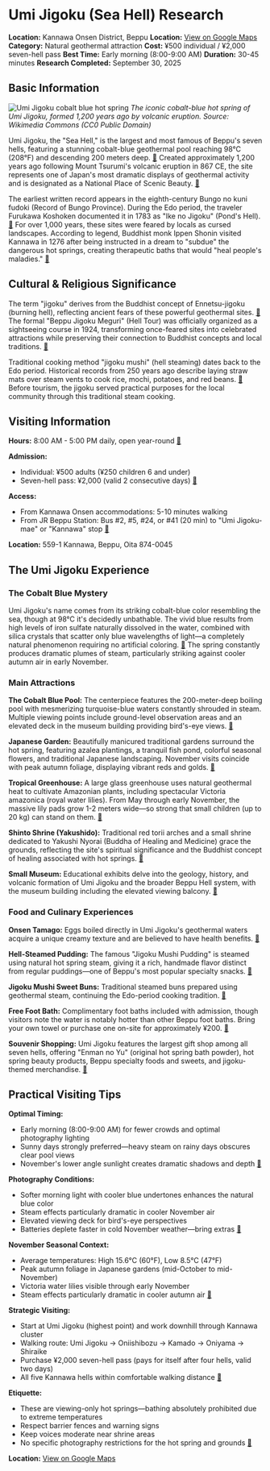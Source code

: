 # Umi Jigoku (Sea Hell) Research

**Location:** Kannawa Onsen District, Beppu
**Location:** [View on Google Maps](https://maps.google.com/maps?q=33.31617689999999,131.4755934)
**Category:** Natural geothermal attraction
**Cost:** ¥500 individual / ¥2,000 seven-hell pass
**Best Time:** Early morning (8:00-9:00 AM)
**Duration:** 30-45 minutes
**Research Completed:** September 30, 2025

## Basic Information

![Umi Jigoku cobalt blue hot spring](https://upload.wikimedia.org/wikipedia/commons/c/ca/Umi_Jigoku_%28Sea_Hell%29_in_Beppu.jpg)
*The iconic cobalt-blue hot spring of Umi Jigoku, formed 1,200 years ago by volcanic eruption. Source: Wikimedia Commons (CC0 Public Domain)*

Umi Jigoku, the "Sea Hell," is the largest and most famous of Beppu's seven hells, featuring a stunning cobalt-blue geothermal pool reaching 98°C (208°F) and descending 200 meters deep. [🔗](https://www.japan-suki.com/en/visit/places/beppu-umi-jigoku) Created approximately 1,200 years ago following Mount Tsurumi's volcanic eruption in 867 CE, the site represents one of Japan's most dramatic displays of geothermal activity and is designated as a National Place of Scenic Beauty. [🔗](https://www.japan.travel/en/spot/713/)

The earliest written record appears in the eighth-century Bungo no kuni fudoki (Record of Bungo Province). During the Edo period, the traveler Furukawa Koshoken documented it in 1783 as "Ike no Jigoku" (Pond's Hell). [🔗](https://www.mlit.go.jp/tagengo-db/en/R2-02059.html) For over 1,000 years, these sites were feared by locals as cursed landscapes. According to legend, Buddhist monk Ippen Shonin visited Kannawa in 1276 after being instructed in a dream to "subdue" the dangerous hot springs, creating therapeutic baths that would "heal people's maladies." [🔗](https://muza-chan.net/japan/index.php/blog/beppu-jigoku-legend)

## Cultural & Religious Significance

The term "jigoku" derives from the Buddhist concept of Ennetsu-jigoku (burning hell), reflecting ancient fears of these powerful geothermal sites. [🔗](https://www.japan-guide.com/e/e4702.html) The formal "Beppu Jigoku Meguri" (Hell Tour) was officially organized as a sightseeing course in 1924, transforming once-feared sites into celebrated attractions while preserving their connection to Buddhist concepts and local traditions. [🔗](https://www.mlit.go.jp/tagengo-db/en/R2-02057.html)

Traditional cooking method "jigoku mushi" (hell steaming) dates back to the Edo period. Historical records from 250 years ago describe laying straw mats over steam vents to cook rice, mochi, potatoes, and red beans. [🔗](https://oita-tourism.com/en/stories/jigokumushi) Before tourism, the jigoku served practical purposes for the local community through this traditional steam cooking.

## Visiting Information

**Hours:** 8:00 AM - 5:00 PM daily, open year-round [🔗](https://www.mytravelbuzzg.com/umi-jigoku-beppu/)

**Admission:**
- Individual: ¥500 adults (¥250 children 6 and under)
- Seven-hell pass: ¥2,000 (valid 2 consecutive days) [🔗](https://www.beyondthebay.co/japan/7-hells-beppu)

**Access:**
- From Kannawa Onsen accommodations: 5-10 minutes walking
- From JR Beppu Station: Bus #2, #5, #24, or #41 (20 min) to "Umi Jigoku-mae" or "Kannawa" stop [🔗](https://www.rome2rio.com/s/Beppu-Station/Umi-Jigoku)

**Location:** 559-1 Kannawa, Beppu, Oita 874-0045

## The Umi Jigoku Experience

### The Cobalt Blue Mystery

Umi Jigoku's name comes from its striking cobalt-blue color resembling the sea, though at 98°C it's decidedly unbathable. The vivid blue results from high levels of iron sulfate naturally dissolved in the water, combined with silica crystals that scatter only blue wavelengths of light—a completely natural phenomenon requiring no artificial coloring. [🔗](https://www.mytravelbuzzg.com/umi-jigoku-beppu/) The spring constantly produces dramatic plumes of steam, particularly striking against cooler autumn air in early November.

### Main Attractions

**The Cobalt Blue Pool:** The centerpiece features the 200-meter-deep boiling pool with mesmerizing turquoise-blue waters constantly shrouded in steam. Multiple viewing points include ground-level observation areas and an elevated deck in the museum building providing bird's-eye views. [🔗](https://enjoyonsen.city.beppu-jp.com/sightseeing/umijigoku-2/)

**Japanese Garden:** Beautifully manicured traditional gardens surround the hot spring, featuring azalea plantings, a tranquil fish pond, colorful seasonal flowers, and traditional Japanese landscaping. November visits coincide with peak autumn foliage, displaying vibrant reds and golds. [🔗](https://www.tripadvisor.com/Attraction_Review-g298219-d8543229-Reviews-Umi_Jigoku-Beppu_Oita_Prefecture_Kyushu.html)

**Tropical Greenhouse:** A large glass greenhouse uses natural geothermal heat to cultivate Amazonian plants, including spectacular Victoria amazonica (royal water lilies). From May through early November, the massive lily pads grow 1-2 meters wide—so strong that small children (up to 20 kg) can stand on them. [🔗](https://enjoyonsen.city.beppu-jp.com/sightseeing/umijigoku-2/)

**Shinto Shrine (Yakushido):** Traditional red torii arches and a small shrine dedicated to Yakushi Nyorai (Buddha of Healing and Medicine) grace the grounds, reflecting the site's spiritual significance and the Buddhist concept of healing associated with hot springs. [🔗](https://www.tripadvisor.com/Attraction_Review-g298219-d8543229-Reviews-Umi_Jigoku-Beppu_Oita_Prefecture_Kyushu.html)

**Small Museum:** Educational exhibits delve into the geology, history, and volcanic formation of Umi Jigoku and the broader Beppu Hell system, with the museum building including the elevated viewing balcony. [🔗](https://wanderlog.com/place/details/118654/umi-jigoku)

### Food and Culinary Experiences

**Onsen Tamago:** Eggs boiled directly in Umi Jigoku's geothermal waters acquire a unique creamy texture and are believed to have health benefits. [🔗](https://www.mytravelbuzzg.com/umi-jigoku-beppu/)

**Hell-Steamed Pudding:** The famous "Jigoku Mushi Pudding" is steamed using natural hot spring steam, giving it a rich, handmade flavor distinct from regular puddings—one of Beppu's most popular specialty snacks. [🔗](https://enjoyonsen.city.beppu-jp.com/sightseeing/umijigoku-2/)

**Jigoku Mushi Sweet Buns:** Traditional steamed buns prepared using geothermal steam, continuing the Edo-period cooking tradition. [🔗](https://www.japan-guide.com/e/e4702.html)

**Free Foot Bath:** Complimentary foot baths included with admission, though visitors note the water is notably hotter than other Beppu foot baths. Bring your own towel or purchase one on-site for approximately ¥200. [🔗](https://www.japan-suki.com/en/visit/places/beppu-umi-jigoku)

**Souvenir Shopping:** Umi Jigoku features the largest gift shop among all seven hells, offering "Enman no Yu" (original hot spring bath powder), hot spring beauty products, Beppu specialty foods and sweets, and jigoku-themed merchandise. [🔗](https://enjoyonsen.city.beppu-jp.com/sightseeing/umijigoku-2/)

## Practical Visiting Tips

**Optimal Timing:**
- Early morning (8:00-9:00 AM) for fewer crowds and optimal photography lighting
- Sunny days strongly preferred—heavy steam on rainy days obscures clear pool views
- November's lower angle sunlight creates dramatic shadows and depth [🔗](https://travelswithelle.com/japan/umi-jigoku-beppu/)

**Photography Conditions:**
- Softer morning light with cooler blue undertones enhances the natural blue color
- Steam effects particularly dramatic in cooler November air
- Elevated viewing deck for bird's-eye perspectives
- Batteries deplete faster in cold November weather—bring extras [🔗](https://www.japanhighlights.com/japan/weather-in-november)

**November Seasonal Context:**
- Average temperatures: High 15.6°C (60°F), Low 8.5°C (47°F)
- Peak autumn foliage in Japanese gardens (mid-October to mid-November)
- Victoria water lilies visible through early November
- Steam effects particularly dramatic in cooler autumn air [🔗](https://www.weather-atlas.com/en/japan/beppu-weather-november)

**Strategic Visiting:**
- Start at Umi Jigoku (highest point) and work downhill through Kannawa cluster
- Walking route: Umi Jigoku → Oniishibozu → Kamado → Oniyama → Shiraike
- Purchase ¥2,000 seven-hell pass (pays for itself after four hells, valid two days)
- All five Kannawa hells within comfortable walking distance [🔗](https://www.japan-suki.com/en/visit/places/beppu-umi-jigoku)

**Etiquette:**
- These are viewing-only hot springs—bathing absolutely prohibited due to extreme temperatures
- Respect barrier fences and warning signs
- Keep voices moderate near shrine areas
- No specific photography restrictions for the hot spring and grounds [🔗](https://www.japan-guide.com/e/e4702.html)

**Location:** [View on Google Maps](https://www.google.com/maps/place/umi+jigoku/data=!4m2!3m1!1s0x3546a7bc889f8fab:0xc7089fd23db438f)
